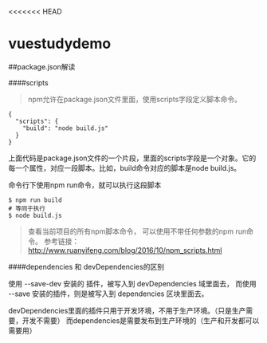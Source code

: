 <<<<<<< HEAD
# vuestudydemo

##package.json解读

####scripts
> npm允许在package.json文件里面，使用scripts字段定义脚本命令。
```$xslt
{
  "scripts": {
    "build": "node build.js"
  }
}

```
上面代码是package.json文件的一个片段，里面的scripts字段是一个对象。它的每一个属性，对应一段脚本。比如，build命令对应的脚本是node build.js。

命令行下使用npm run命令，就可以执行这段脚本

```$xslt
$ npm run build
# 等同于执行
$ node build.js

```
> 查看当前项目的所有npm脚本命令， 可以使用不带任何参数的npm run命令。
> 参考链接： http://www.ruanyifeng.com/blog/2016/10/npm_scripts.html

####dependencies 和 devDependencies的区别

  使用 --save-dev 安装的 插件，被写入到 devDependencies 域里面去，
  而使用 --save 安装的插件，则是被写入到 dependencies 区块里面去。
  
  devDependencies里面的插件只用于开发环境，不用于生产环境。（只是生产需要，开发不需要）
  而dependencies是需要发布到生产环境的（生产和开发都可以需要用）
  
  
  
  
  

